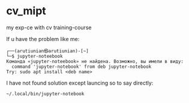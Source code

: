 # cv_mipt
my exp-ce with cv training-course 

If u have the problem like me:
```
┌──(arutiunian㉿arutiunian)-[~]
└─$ jupyter-noteebook
Команда «jupyter-noteebook» не найдена. Возможно, вы имели в виду:
  command 'jupyter-notebook' from deb jupyter-notebook
Try: sudo apt install <deb name>
```
I have not found solution except launcing so to say directly:

```
~/.local/bin/jupyter-notebook
```
